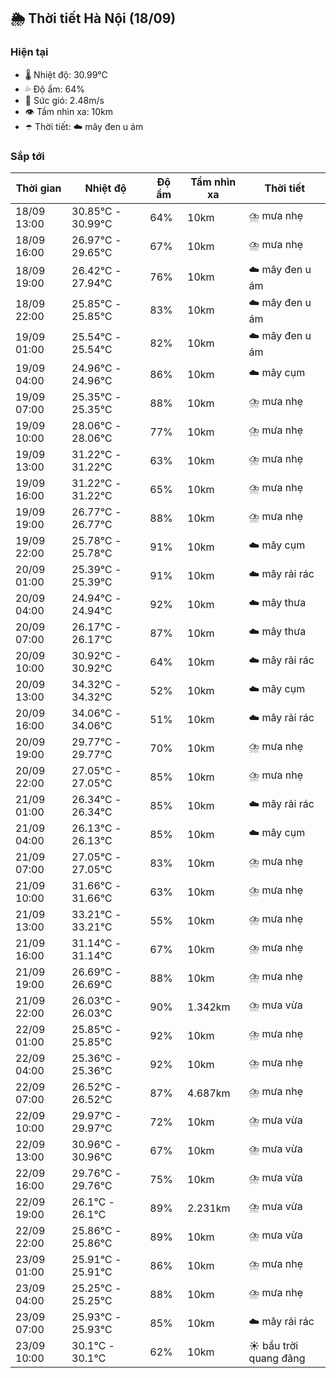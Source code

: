 ## 🌦️ Thời tiết Hà Nội (18/09)

### Hiện tại

- 🌡️ Nhiệt độ: 30.99℃
- 💦 Độ ẩm: 64%
- 💨 Sức gió: 2.48m/s
- 👁️ Tầm nhìn xa: 10km
- ☂️ Thời tiết: ☁️ mây đen u ám

### Sắp tới

| Thời gian | Nhiệt độ | Độ ẩm | Tầm nhìn xa | Thời tiết |
| --- | --- | --- | --- | --- |
| 18/09 13:00 | 30.85℃ - 30.99℃ | 64% | 10km | ⛈️ mưa nhẹ |
| 18/09 16:00 | 26.97℃ - 29.65℃ | 67% | 10km | ⛈️ mưa nhẹ |
| 18/09 19:00 | 26.42℃ - 27.94℃ | 76% | 10km | ☁️ mây đen u ám |
| 18/09 22:00 | 25.85℃ - 25.85℃ | 83% | 10km | ☁️ mây đen u ám |
| 19/09 01:00 | 25.54℃ - 25.54℃ | 82% | 10km | ☁️ mây đen u ám |
| 19/09 04:00 | 24.96℃ - 24.96℃ | 86% | 10km | ☁️ mây cụm |
| 19/09 07:00 | 25.35℃ - 25.35℃ | 88% | 10km | ⛈️ mưa nhẹ |
| 19/09 10:00 | 28.06℃ - 28.06℃ | 77% | 10km | ⛈️ mưa nhẹ |
| 19/09 13:00 | 31.22℃ - 31.22℃ | 63% | 10km | ⛈️ mưa nhẹ |
| 19/09 16:00 | 31.22℃ - 31.22℃ | 65% | 10km | ⛈️ mưa nhẹ |
| 19/09 19:00 | 26.77℃ - 26.77℃ | 88% | 10km | ⛈️ mưa nhẹ |
| 19/09 22:00 | 25.78℃ - 25.78℃ | 91% | 10km | ☁️ mây cụm |
| 20/09 01:00 | 25.39℃ - 25.39℃ | 91% | 10km | ☁️ mây rải rác |
| 20/09 04:00 | 24.94℃ - 24.94℃ | 92% | 10km | ☁️ mây thưa |
| 20/09 07:00 | 26.17℃ - 26.17℃ | 87% | 10km | ☁️ mây thưa |
| 20/09 10:00 | 30.92℃ - 30.92℃ | 64% | 10km | ☁️ mây rải rác |
| 20/09 13:00 | 34.32℃ - 34.32℃ | 52% | 10km | ☁️ mây cụm |
| 20/09 16:00 | 34.06℃ - 34.06℃ | 51% | 10km | ☁️ mây rải rác |
| 20/09 19:00 | 29.77℃ - 29.77℃ | 70% | 10km | ⛈️ mưa nhẹ |
| 20/09 22:00 | 27.05℃ - 27.05℃ | 85% | 10km | ⛈️ mưa nhẹ |
| 21/09 01:00 | 26.34℃ - 26.34℃ | 85% | 10km | ☁️ mây rải rác |
| 21/09 04:00 | 26.13℃ - 26.13℃ | 85% | 10km | ☁️ mây cụm |
| 21/09 07:00 | 27.05℃ - 27.05℃ | 83% | 10km | ⛈️ mưa nhẹ |
| 21/09 10:00 | 31.66℃ - 31.66℃ | 63% | 10km | ⛈️ mưa nhẹ |
| 21/09 13:00 | 33.21℃ - 33.21℃ | 55% | 10km | ⛈️ mưa nhẹ |
| 21/09 16:00 | 31.14℃ - 31.14℃ | 67% | 10km | ⛈️ mưa nhẹ |
| 21/09 19:00 | 26.69℃ - 26.69℃ | 88% | 10km | ⛈️ mưa nhẹ |
| 21/09 22:00 | 26.03℃ - 26.03℃ | 90% | 1.342km | ⛈️ mưa vừa |
| 22/09 01:00 | 25.85℃ - 25.85℃ | 92% | 10km | ⛈️ mưa nhẹ |
| 22/09 04:00 | 25.36℃ - 25.36℃ | 92% | 10km | ⛈️ mưa nhẹ |
| 22/09 07:00 | 26.52℃ - 26.52℃ | 87% | 4.687km | ⛈️ mưa nhẹ |
| 22/09 10:00 | 29.97℃ - 29.97℃ | 72% | 10km | ⛈️ mưa vừa |
| 22/09 13:00 | 30.96℃ - 30.96℃ | 67% | 10km | ⛈️ mưa vừa |
| 22/09 16:00 | 29.76℃ - 29.76℃ | 75% | 10km | ⛈️ mưa vừa |
| 22/09 19:00 | 26.1℃ - 26.1℃ | 89% | 2.231km | ⛈️ mưa vừa |
| 22/09 22:00 | 25.86℃ - 25.86℃ | 89% | 10km | ⛈️ mưa vừa |
| 23/09 01:00 | 25.91℃ - 25.91℃ | 86% | 10km | ⛈️ mưa nhẹ |
| 23/09 04:00 | 25.25℃ - 25.25℃ | 88% | 10km | ⛈️ mưa nhẹ |
| 23/09 07:00 | 25.93℃ - 25.93℃ | 85% | 10km | ☁️ mây rải rác |
| 23/09 10:00 | 30.1℃ - 30.1℃ | 62% | 10km | ☀️ bầu trời quang đãng |
